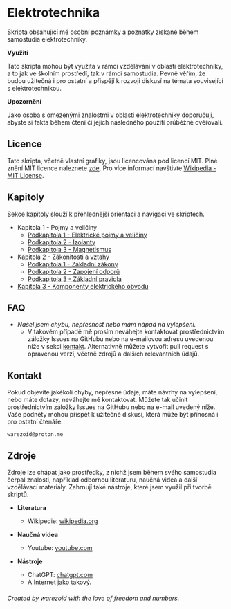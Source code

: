 # Elektrotechnika
Skripta obsahující mé osobní poznámky a poznatky získané během samostudia elektrotechniky.

**Využití**

Tato skripta mohou být využita v rámci vzdělávání v oblasti elektrotechniky, a to jak ve školním prostředí, tak v rámci samostudia. Pevně věřím, že budou užitečná i pro ostatní a přispějí k rozvoji diskusí na témata související s elektrotechnikou.

**Upozornění**

Jako osoba s omezenými znalostmi v oblasti elektrotechniky doporučuji, abyste si fakta během čtení či jejich následného použití průběžně ověřovali.



## Licence
Tato skripta, včetně vlastní grafiky, jsou licencována pod licencí MIT. Plné znění MIT licence naleznete [zde](./LICENSE.md). Pro více informací navštivte [Wikipedia - MIT License](https://en.wikipedia.org/wiki/MIT_License).



## Kapitoly
Sekce kapitoly slouží k přehlednější orientaci a navigaci ve skriptech.

- Kapitola 1 - Pojmy a veličiny
    - [Podkapitola 1 - Elektrické pojmy a veličiny](./src/kapitoly/kapitola_1/podkapitola_1.md)
    - [Podkapitola 2 - Izolanty](./src/kapitoly/kapitola_1/podkapitola_2.md)
    - [Podkapitola 3 - Magnetismus](./src/kapitoly/kapitola_1/podkapitola_3.md)
- Kapitola 2 - Zákonitosti a vztahy
    - [Podkapitola 1 - Základní zákony](./src/kapitoly/kapitola_2/podkapitola_1.md)
    - [Podkapitola 2 - Zapojení odporů](./src/kapitoly/kapitola_2/podkapitola_2.md)
    - [Podkapitola 3 - Základní pravidla](./src/kapitoly/kapitola_2/podkapitola_3.md)
- [Kapitola 3 - Komponenty elektrického obvodu](./src/kapitoly/kapitola_3/podkapitola_1.md)



## FAQ
- *Našel jsem chybu, nepřesnost nebo mám nápad na vylepšení.*
    - V takovém případě mě prosím neváhejte kontaktovat prostřednictvím záložky Issues na GitHubu nebo na e-mailovou adresu uvedenou níže v sekci [kontakt](#kontakt). Alternativně můžete vytvořit pull request s opravenou verzí, včetně zdrojů a dalších relevantních údajů.



## Kontakt
Pokud objevíte jakékoli chyby, nepřesné údaje, máte návrhy na vylepšení, nebo máte dotazy, neváhejte mě kontaktovat. Můžete tak učinit prostřednictvím záložky Issues na GitHubu nebo na e-mail uvedený níže. Vaše podněty mohou přispět k užitečné diskusi, která může být přínosná i pro ostatní čtenáře.

```
warezoid@proton.me
```



## Zdroje
Zdroje lze chápat jako prostředky, z nichž jsem během svého samostudia čerpal znalosti, například odbornou literaturu, naučná videa a další vzdělávací materiály. Zahrnují také nástroje, které jsem využil při tvorbě skriptů.

- **Literatura**
    - Wikipedie: [wikipedia.org](https://wikipedia.org)

- **Naučná videa**
    - Youtube: [youtube.com](https://youtube.com)
    
- **Nástroje**
    - ChatGPT: [chatgpt.com](https://chatgpt.com)
    - A Internet jako takový.



###### Created by warezoid with the love of freedom and numbers.
